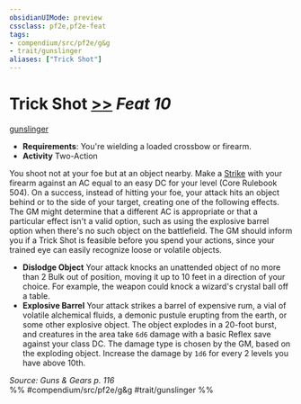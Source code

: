 ```yaml
---
obsidianUIMode: preview
cssclass: pf2e,pf2e-feat
tags:
- compendium/src/pf2e/g&g
- trait/gunslinger
aliases: ["Trick Shot"]
---
```

# Trick Shot  [>>](../../Rules/core-rulebook/chapter-9-playing-the-game.md#Actions "Two-Action") *Feat 10*  
[gunslinger](../../Rules/traits/gunslinger-g-g.md)  

- **Requirements**: You're wielding a loaded crossbow or firearm.
- **Activity** Two-Action

You shoot not at your foe but at an object nearby. Make a [Strike](../../Rules/actions/strike.md) with your firearm against an AC equal to an easy DC for your level (Core Rulebook 504). On a success, instead of hitting your foe, your attack hits an object behind or to the side of your target, creating one of the following effects. The GM might determine that a different AC is appropriate or that a particular effect isn't a valid option, such as using the explosive barrel option when there's no such object on the battlefield. The GM should inform you if a Trick Shot is feasible before you spend your actions, since your trained eye can easily recognize loose or volatile objects.

- **Dislodge Object** Your attack knocks an unattended object of no more than 2 Bulk out of position, moving it up to 10 feet in a direction of your choice. For example, the weapon could knock a wizard's crystal ball off a table.
- **Explosive Barrel** Your attack strikes a barrel of expensive rum, a vial of volatile alchemical fluids, a demonic pustule erupting from the earth, or some other explosive object. The object explodes in a 20-foot burst, and creatures in the area take `6d6` damage with a basic Reflex save against your class DC. The damage type is chosen by the GM, based on the exploding object. Increase the damage by `1d6` for every 2 levels you have above 10th.

*Source: Guns & Gears p. 116*  
%% #compendium/src/pf2e/g&g #trait/gunslinger %%